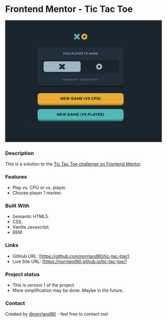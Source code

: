 # Frontend Mentor - Tic Tac Toe

![screenshot](assets/images/screenshot.png)

### Description

This is a solution to the [Tic Tac Toe challenge on Frontend Mentor](https://www.frontendmentor.io/challenges/tic-tac-toe-game-Re7ZF_E2v).

### Features

- Play vs. CPU or vs. player.
- Choose player 1 marker.

### Built With

- Semantic HTML5.
- CSS.
- Vanilla Javascript.
- BEM.

### Links

- GitHub URL: [https://github.com/norrland90/tic-tac-toe/]
- Live Site URL: [https://norrland90.github.io/tic-tac-toe/]

### Project status

- This is version 1 of the project.
- More simplification may be done. Maybe in the future.

### Contact

Created by [@norrland90](https://github.com/norrland90) - feel free to contact me!
